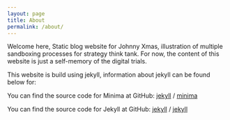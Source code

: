```yaml
---
layout: page
title: About
permalink: /about/
---
```

Welcome here, 
Static blog website for Johnny Xmas, illustration of multiple sandboxing processes for strategy think tank.
For now, the content of this website is just a self-memory of the digital trials.

This website is build using jekyll, information about jekyll can be found below for:

You can find the source code for Minima at GitHub:
[jekyll][jekyll-organization] /
[minima](https://github.com/jekyll/minima)

You can find the source code for Jekyll at GitHub:
[jekyll][jekyll-organization] /
[jekyll](https://github.com/jekyll/jekyll)


[jekyll-organization]: https://github.com/jekyll
